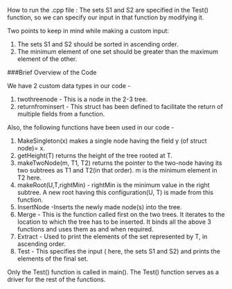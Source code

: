 How to run the .cpp file : The sets S1 and S2 are specified in the Test() function, so we can specify our input in that function by modifying it.

Two points to keep in mind while making a custom input:
1. The sets S1 and S2 should be sorted in ascending order.
2. The minimum element of one set should be greater than the maximum element of the other.


###Brief Overview of the Code

We have 2 custom data types in our code -

1. twothreenode - This is a node in the 2-3 tree.
2. returnfrominsert - This struct has been defined to facilitate the return of multiple fields from a function.

Also, the following functions have been used in our code -

1. MakeSingleton(x) makes a single node having the field y (of struct node)= x.
2. getHeight(T) returns the height of the tree rooted at T.
3. makeTwoNode(m, T1, T2) returns the pointer to the two-node having its two subtrees as T1 and T2(in that order). m is the minimum element in T2 here.
4. makeRoot(U,T,rightMin) - rightMin is the minimum value in the right subtree. A new root having this configuration(U, T) is made from this function.
5. InsertNode -Inserts the newly made node(s) into the tree.
6. Merge - This is the function called first on the two trees. It iterates to the location to which the tree has to be inserted. It binds all the above 3 functions and uses them as and when required.
7. Extract - Used to print the elements of the set represented by T, in ascending order.
8. Test - This specifies the input ( here, the sets S1 and S2) and prints the elements of the final set.


Only the Test() function is called in main(). The Test() function serves as a driver for the rest of the functions.  
